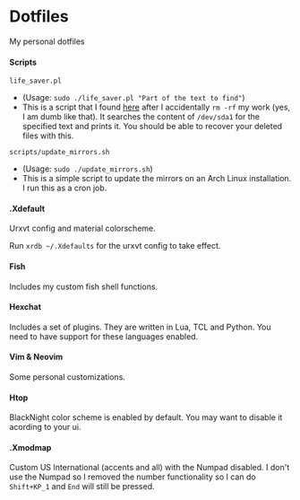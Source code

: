 # Dotfiles
My personal dotfiles

#### Scripts

`life_saver.pl`
   * (Usage: `sudo ./life_saver.pl "Part of the text to find"`)
   * This is a script that I found [here](http://etherealbits.com/2012/06/the-perl-script-that-may-save-your-life/) after I accidentally `rm -rf` my work (yes, I am dumb like that). It searches the content of `/dev/sda1` for the specified text and prints it. You should be able to recover your deleted files with this.

`scripts/update_mirrors.sh`
   * (Usage: `sudo ./update_mirrors.sh`)
   * This is a simple script to update the mirrors on an Arch Linux installation. I run this as a cron job.

#### .Xdefault
Urxvt config and material colorscheme.

Run `xrdb ~/.Xdefaults` for the urxvt config to take effect.

#### Fish
Includes my custom fish shell functions.

#### Hexchat
Includes a set of plugins. They are written in Lua, TCL and Python. You need to have support for these languages enabled.

#### Vim & Neovim
Some personal customizations.

#### Htop
BlackNight color scheme is enabled by default. You may want to disable it acording to your ui.

#### .Xmodmap
Custom US International (accents and all) with the Numpad disabled. I don't use the Numpad so I removed the number functionality so I can do `Shift+KP_1` and `End` will still be pressed.
